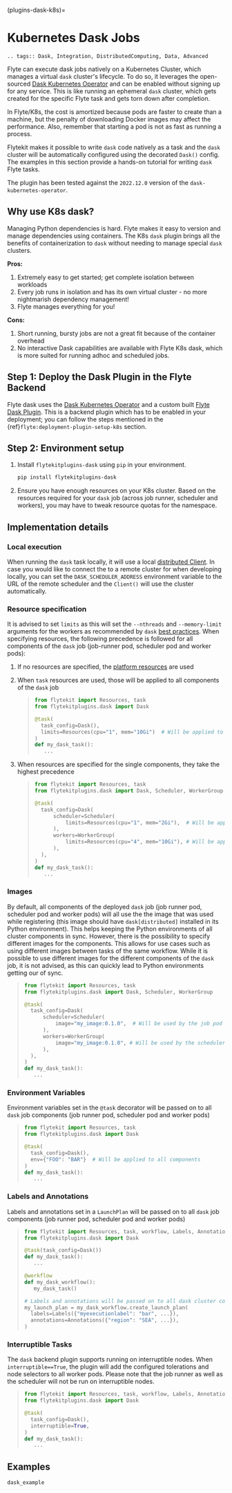 (plugins-dask-k8s)=

# Kubernetes Dask Jobs

```{eval-rst}
.. tags:: Dask, Integration, DistributedComputing, Data, Advanced
```

Flyte can execute dask jobs natively on a Kubernetes Cluster, which manages a virtual `dask` cluster's lifecycle. To
do so, it leverages the open-sourced [Dask Kubernetes Operator](https://kubernetes.dask.org/en/latest/operator.html)
and can be enabled without signing up for any service. This is like running an ephemeral `dask` cluster, which gets
created for the specific Flyte task and gets torn down after completion.

In Flyte/K8s, the cost is amortized because pods are faster to create than a machine, but the penalty of downloading
Docker images may affect the performance. Also, remember that starting a pod is not as fast as running a process.

Flytekit makes it possible to write `dask` code natively as a task and the `dask` cluster will be automatically
configured using the decorated `Dask()` config. The examples in this section provide a hands-on tutorial for writing
`dask` Flyte tasks.

The plugin has been tested against the `2022.12.0` version of the `dask-kubernetes-operator`.

## Why use K8s dask?

Managing Python dependencies is hard. Flyte makes it easy to version  and manage dependencies using containers. The
K8s `dask` plugin brings all the benefits of containerization to `dask` without needing to manage special `dask`
clusters.

**Pros:**

1. Extremely easy to get started; get complete isolation between workloads
2. Every job runs in isolation and has its own virtual cluster - no more nightmarish dependency management!
3. Flyte manages everything for you!

**Cons:**

1. Short running, bursty jobs are not a great fit because of the container overhead
2. No interactive Dask capabilities are available with Flyte K8s dask, which is more suited for running adhoc and
   scheduled jobs.

## Step 1: Deploy the Dask Plugin in the Flyte Backend

Flyte dask uses the [Dask Kubernetes Operator](https://kubernetes.dask.org/en/latest/operator.html) and a custom
built [Flyte Dask Plugin](https://pkg.go.dev/github.com/flyteorg/flyteplugins@v1.0.28/go/tasks/plugins/k8s/dask).
This is a backend plugin which has to be enabled in your deployment; you can follow the steps mentioned in the
{ref}`flyte:deployment-plugin-setup-k8s` section.

## Step 2: Environment setup

1. Install `flytekitplugins-dask` using `pip` in your environment.

   ```bash
   pip install flytekitplugins-dask
   ```

2. Ensure you have enough resources on your K8s cluster. Based on the resources required for your `dask` job (across job runner, scheduler and workers), you may have to tweak resource quotas for the namespace.

## Implementation details

### Local execution

When running the `dask` task locally, it will use a local [distributed Client](https://distributed.dask.org/en/stable/client.html). In case you would like to connect the to a remote cluster for
when developing locally, you can set the `DASK_SCHEDULER_ADDRESS` environment variable to the URL of the remote
scheduler and the `Client()` will use the cluster automatically.

### Resource specification

It is advised to set `limits` as this will set the `--nthreads` and `--memory-limit` arguments for the workers
as recommended by `dask` [best practices](https://kubernetes.dask.org/en/latest/kubecluster.html?highlight=--nthreads#best-practices).
When specifying resources, the following precedence is followed for all components of the `dask` job (job-runner pod,
scheduler pod and worker pods):

1. If no resources are specified, the [platform resources](https://github.com/flyteorg/flyte/blob/1e3d515550cb338c2edb3919d79c6fa1f0da5a19/charts/flyte-core/values.yaml#L520-L531) are used

2. When `task` resources are used, those will be applied to all components of the `dask` job

   > ```python
   > from flytekit import Resources, task
   > from flytekitplugins.dask import Dask
   >
   > @task(
   >   task_config=Dask(),
   >   limits=Resources(cpu="1", mem="10Gi")  # Will be applied to all components
   > )
   > def my_dask_task():
   >    ...
   > ```

3. When resources are specified for the single components, they take the highest precedence

   > ```python
   > from flytekit import Resources, task
   > from flytekitplugins.dask import Dask, Scheduler, WorkerGroup
   >
   > @task(
   >   task_config=Dask(
   >       scheduler=Scheduler(
   >           limits=Resources(cpu="1", mem="2Gi"),  # Will be applied to the job pod
   >       ),
   >       workers=WorkerGroup(
   >           limits=Resources(cpu="4", mem="10Gi"), # Will be applied to the scheduler and worker pods
   >       ),
   >   ),
   > )
   > def my_dask_task():
   >    ...
   > ```

### Images

By default, all components of the deployed `dask` job (job runner pod, scheduler pod and worker pods) will all use the
the image that was used while registering (this image should have `dask[distributed]` installed in its Python
environment). This helps keeping the Python environments of all cluster components in sync.
However, there is the possibility to specify different images for the components. This allows for use cases such as using
different images between tasks of the same workflow. While it is possible to use different images for the different
components of the `dask` job, it is not advised, as this can quickly lead to Python environments getting our of sync.

> ```python
> from flytekit import Resources, task
> from flytekitplugins.dask import Dask, Scheduler, WorkerGroup
>
> @task(
>   task_config=Dask(
>       scheduler=Scheduler(
>           image="my_image:0.1.0",  # Will be used by the job pod
>       ),
>       workers=WorkerGroup(
>           image="my_image:0.1.0", # Will be used by the scheduler and worker pods
>       ),
>   ),
> )
> def my_dask_task():
>    ...
> ```

### Environment Variables

Environment variables set in the `@task` decorator will be passed on to all `dask` job components (job runner pod,
scheduler pod and worker pods)

> ```python
> from flytekit import Resources, task
> from flytekitplugins.dask import Dask
>
> @task(
>   task_config=Dask(),
>   env={"FOO": "BAR"}  # Will be applied to all components
> )
> def my_dask_task():
>    ...
> ```

### Labels and Annotations

Labels and annotations set in a `LaunchPlan` will be passed on to all `dask` job components (job runner pod,
scheduler pod and worker pods)

> ```python
> from flytekit import Resources, task, workflow, Labels, Annotations
> from flytekitplugins.dask import Dask
>
> @task(task_config=Dask())
> def my_dask_task():
>    ...
>
> @workflow
> def my_dask_workflow():
>    my_dask_task()
>
> # Labels and annotations will be passed on to all dask cluster components
> my_launch_plan = my_dask_workflow.create_launch_plan(
>   labels=Labels({"myexecutionlabel": "bar", ...}),
>   annotations=Annotations({"region": "SEA", ...}),
> )
> ```

### Interruptible Tasks

The `dask` backend plugin supports running on interruptible nodes. When `interruptible==True`, the plugin will add
the configured tolerations and node selectors to all worker pods. Please note that the job runner as well as the
scheduler will not be run on interruptible nodes.

> ```python
> from flytekit import Resources, task, workflow, Labels, Annotations
> from flytekitplugins.dask import Dask
>
> @task(
>   task_config=Dask(),
>   interruptible=True,
> )
> def my_dask_task():
>    ...
> ```

## Examples

```{auto-examples-toc}
dask_example
```
